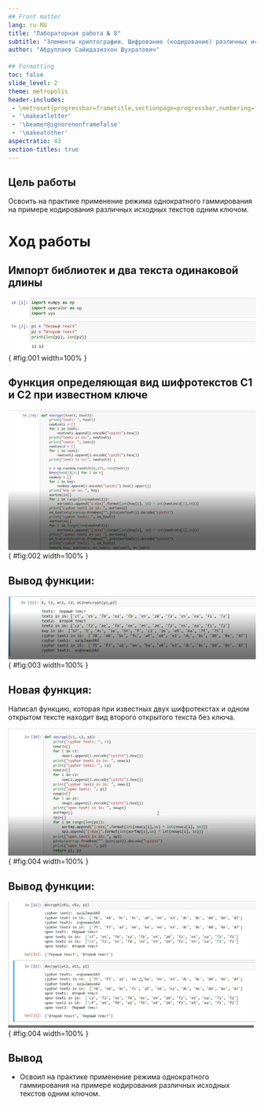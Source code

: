 ```yaml
---
## Front matter
lang: ru-RU
title: "Лабораторная работа № 8"
subtitle: "Элементы криптографии. Шифрование (кодирование) различных исходных текстов одним ключом."
author: "Абдуллаев Сайидазизхон Шухратович"

## Formatting
toc: false
slide_level: 2
theme: metropolis
header-includes: 
 - \metroset{progressbar=frametitle,sectionpage=progressbar,numbering=fraction}
 - '\makeatletter'
 - '\beamer@ignorenonframefalse'
 - '\makeatother'
aspectratio: 43
section-titles: true
---
```


## Цель работы

Освоить на практике применение режима однократного гаммирования на примере кодирования различных исходных текстов одним ключом.

# Ход работы

## Импорт библиотек и два текста одинаковой длины

![](image/report/1.png){ #fig:001 width=100% }

## Функция определяющая вид шифротекстов С1 и С2 при известном ключе

![](image/report/2.png){ #fig:002 width=100% }

## Вывод функции:

![](image/report/3.png){ #fig:003 width=100% }

## Новая функция:

Написал функцию, которая при известных двух шифротекстах и одном открытом тексте находит вид второго открытого текста без ключа. 

![](image/report/4.png){ #fig:004 width=100% }



## Вывод функции:
![](image/report/5.png){ #fig:004 width=100% }

## Вывод

- Освоил на практике применение режима однократного гаммирования на примере кодирования различных исходных текстов одним ключом.
